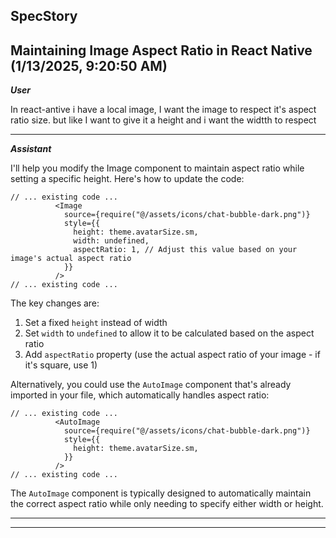 ## SpecStory

## Maintaining Image Aspect Ratio in React Native (1/13/2025, 9:20:50 AM)

_**User**_

In react-antive i have a local image, I want the image to respect it's aspect ratio size. but like I want to give it a height and i want the widtth to respect

---

_**Assistant**_

I'll help you modify the Image component to maintain aspect ratio while setting a specific height. Here's how to update the code:

```typescript:features/conversation-list/conversation-list.screen.tsx
// ... existing code ...
          <Image
            source={require("@/assets/icons/chat-bubble-dark.png")}
            style={{
              height: theme.avatarSize.sm,
              width: undefined,
              aspectRatio: 1, // Adjust this value based on your image's actual aspect ratio
            }}
          />
// ... existing code ...
```

The key changes are:
1. Set a fixed `height` instead of width
2. Set `width` to `undefined` to allow it to be calculated based on the aspect ratio
3. Add `aspectRatio` property (use the actual aspect ratio of your image - if it's square, use 1)

Alternatively, you could use the `AutoImage` component that's already imported in your file, which automatically handles aspect ratio:

```typescript:features/conversation-list/conversation-list.screen.tsx
// ... existing code ...
          <AutoImage
            source={require("@/assets/icons/chat-bubble-dark.png")}
            style={{
              height: theme.avatarSize.sm,
            }}
          />
// ... existing code ...
```

The `AutoImage` component is typically designed to automatically maintain the correct aspect ratio while only needing to specify either width or height.

---



---

